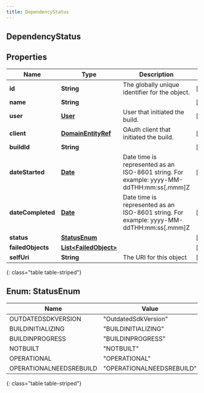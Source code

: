 ```yaml
---
title: DependencyStatus
---
```


## DependencyStatus

## Properties

| Name              | Type                                                                 | Description                                                                             | Notes      |
| ----------------- | -------------------------------------------------------------------- | --------------------------------------------------------------------------------------- | ---------- |
| **id**            | <!----><!---->**String**<!---->                                      | The globally unique identifier for the object.                                          | [optional] |
| **name**          | <!----><!---->**String**<!---->                                      |                                                                                         | [optional] |
| **user**          | <!----><!---->[**User**](User.md)<!---->                             | User that initiated the build.                                                          | [optional] |
| **client**        | <!----><!---->[**DomainEntityRef**](DomainEntityRef.md)<!---->       | OAuth client that initiated the build.                                                  | [optional] |
| **buildId**       | <!----><!---->**String**<!---->                                      |                                                                                         | [optional] |
| **dateStarted**   | <!----><!---->[**Date**](Date.md)<!---->                             | Date time is represented as an ISO-8601 string. For example: yyyy-MM-ddTHH:mm:ss[.mmm]Z | [optional] |
| **dateCompleted** | <!----><!---->[**Date**](Date.md)<!---->                             | Date time is represented as an ISO-8601 string. For example: yyyy-MM-ddTHH:mm:ss[.mmm]Z | [optional] |
| **status**        | [**StatusEnum**](#StatusEnum)<!---->                                 |                                                                                         | [optional] |
| **failedObjects** | <!----><!---->[**List&lt;FailedObject&gt;**](FailedObject.md)<!----> |                                                                                         | [optional] |
| **selfUri**       | <!----><!---->**String**<!---->                                      | The URI for this object                                                                 | [optional] |

{: class="table table-striped"}

<a name="StatusEnum"></a>

## Enum: StatusEnum

| Name                    | Value                               |
| ----------------------- | ----------------------------------- |
| OUTDATEDSDKVERSION      | &quot;OutdatedSdkVersion&quot;      |
| BUILDINITIALIZING       | &quot;BUILDINITIALIZING&quot;       |
| BUILDINPROGRESS         | &quot;BUILDINPROGRESS&quot;         |
| NOTBUILT                | &quot;NOTBUILT&quot;                |
| OPERATIONAL             | &quot;OPERATIONAL&quot;             |
| OPERATIONALNEEDSREBUILD | &quot;OPERATIONALNEEDSREBUILD&quot; |

{: class="table table-striped"}
